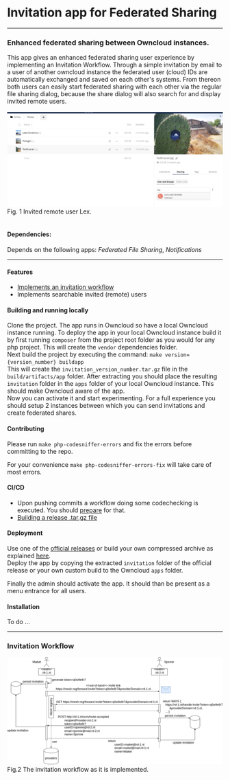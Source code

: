# Invitation app for Federated Sharing

---
### Enhanced federated sharing between Owncloud instances.
This app gives an enhanced federated sharing user experience by implementing an Invitation Workflow. Through a simple invitation by email to a user of another owncloud instance the federated user (cloud) IDs are automatically exchanged and saved on each other's systems. From thereon both users can easily start federated sharing with each other via the regular file sharing dialog, because the share dialog will also search for and display invited remote users.<br><br>
![Invited remote user Lex](img/invited-remote-user-Lex.png "Invited remote user Lex")
Fig. 1 Invited remote user Lex. 
<br>
<br>
#### Dependencies: 
Depends on the following apps: _Federated File Sharing_, _Notifications_

---

#### Features
* [Implements an invitation workflow](#invitation-workflow)
* Implements searchable invited (remote) users

#### Building and running locally
Clone the project. The app runs in Owncloud so have a local Owncloud instance running. To deploy the app in your local Owncloud instance build it by first running `composer` from the project root folder as you would for any php project. This will create the `vendor` dependencies folder.<br>
Next build the project by executing the command: `make version={version_number} buildapp`<br>
This will create the `invitation_version_number.tar.gz` file in the `build/artifacts/app` folder. After extracting you should place the resulting `invitation` folder in the `apps` folder of your local Owncloud instance. This should make Owncloud aware of the app.<br>
Now you can activate it and start experimenting. For a full experience you should setup 2 instances between which you can send invitations and create federated shares.

#### Contributing
Please run `make php-codesniffer-errors` and fix the errors before committing to the repo.

For your convenience `make php-codesniffer-errors-fix` will take care of most errors.

#### CI/CD
* Upon pushing commits a workflow doing some codechecking is executed. You should [prepare](#contributing) for that.
* [Building a release .tar.gz file](release/README.md)

#### Deployment
Use one of the [official releases](releases) or build your own compressed archive as explained [here](release/README.md).<br>
Deploy the app by copying the extracted `invitation` folder of the official release or your own custom build to the Owncloud `apps` folder.

Finally the admin should activate the app. It should than be present as a menu entrance for all users.

#### Installation
To do ...

---
### Invitation Workflow
![Invitation Workflow](img/invitation-flow-user-info-exchange.png "Invitation Workflow")
Fig.2 The invitation workflow as it is implemented.
